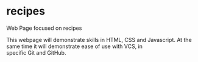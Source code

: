 # recipes

Web Page focused on recipes

This webpage will demonstrate skills in HTML, CSS and Javascript. 
At the same time it will demonstrate ease of use with VCS, in  
specific Git and GitHub.



